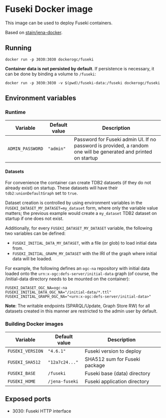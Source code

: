 # Fuseki Docker image

This image can be used to deploy Fuseki containers.

Based on [stain/jena-docker](https://github.com/stain/jena-docker).

## Running

```shell
docker run -p 3030:3030 dockerogc/fuseki
```

**Container data is not persisted by default**. If persistence is necessary,
it can be done by binding a volume to `/fuseki`:

```shell
docker run -p 3030:3030 -v $(pwd)/fuseki-data:/fuseki dockerogc/fuseki
```

## Environment variables

### Runtime

| Variable         | Default value  | Description                                                                                                     |
|------------------|----------------|-----------------------------------------------------------------------------------------------------------------|
| `ADMIN_PASSWORD` | `"admin"`      | Password for Fuseki admin UI. If no password is provided, a random one will be generated and printed on startup |

#### Datasets

For convenience the container can create TDB2 datasets (if they do not already exist) on startup.
These datasets will have their `tdb2:unionDefaultGraph` set to `true`.

Dataset creation is controlled by using environment variables in the `FUSEKI_DATASET_MY_DATASET=my_dataset` form,
where only the variable value matters; the previous example would create a `my_dataset` TDB2 dataset on startup
if one does not exist.

Additionally, for every `FUSEKI_DATASET_MY_DATASET` variable, the following two variables can be defined:

* `FUSEKI_INITIAL_DATA_MY_DATASET`, with a file (or glob) to load initial data from.
* `FUSEKI_INITIAL_GRAPH_MY_DATASET` with the IRI of the graph where initial data will be loaded.

For example, the following defines an `ogc-na` repository with initial data loaded onto the
`urn:x-ogc:defs-server/initial-data` graph (of course, the /initial-data directory needs to be
mounted on the container):

```shell
FUSEKI_DATASET_OGC_NA=ogc-na
FUSEKI_INITIAL_DATA_OGC_NA="/initial-data/*.ttl"
FUSEKI_INITIAL_GRAPH_OGC_NA="<urn:x-ogc:defs-server/initial-data>"
```

**Note**: The writable endpoints (SPARQL/Update, Graph Store RW) for all datasets created in this manner are restricted
to the admin user by default.

### Building Docker images

| Variable         | Default value  | Description                   |
|------------------|----------------|-------------------------------|
| `FUSEKI_VERSION` | `"4.6.1"`      | Fuseki version to deploy      |
| `FUSEKI_SHA512`  | `"12a7c24..."` | SHA512 sum for Fuseki package |
| `FUSEKI_BASE`    | `/fuseki`      | Fuseki base (data) directory  |
| `FUSEKI_HOME`    | `/jena-fuseki` | Fuseki application directory  |

## Exposed ports

* 3030: Fuseki HTTP interface